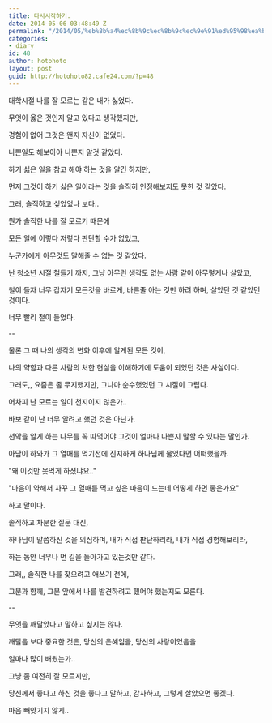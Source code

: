 ```yaml
---
title: 다시시작하기.
date: 2014-05-06 03:48:49 Z
permalink: "/2014/05/%eb%8b%a4%ec%8b%9c%ec%8b%9c%ec%9e%91%ed%95%98%ea%b8%b0/"
categories:
- diary
id: 48
author: hotohoto
layout: post
guid: http://hotohoto82.cafe24.com/?p=48
---
```


대학시절 나를 잘 모르는 같은 내가 싫었다.

무엇이 옳은 것인지 알고 있다고 생각했지만,

경험이 없어 그것은 왠지 자신이 없었다.

나쁜일도 해보아야 나쁜지 알것 같았다.

하기 싫은 일을 참고 해야 하는 것을 알긴 하지만,

먼저 그것이 하기 싫은 일이라는 것을 솔직히 인정해보지도 못한 것 같았다.

그래, 솔직하고 싶었었나 보다..

뭔가 솔직한 나를 잘 모르기 때문에

모든 일에 이렇다 저렇다 판단할 수가 없었고,

누군가에게 아무것도 말해줄 수 없는 것 같았다.

난 청소년 시절 철들기 까지, 그냥 아무런 생각도 없는 사람 같이 아무렇게나 살았고,

철이 들자 너무 갑자기 모든것을 바르게, 바른줄 아는 것만 하려 하며, 살았단 것 같았던 것이다.

너무 빨리 철이 들었다.

--

물론 그 때 나의 생각의 변화 이후에 알게된 모든 것이,

나의 약함과 다른 사람의 처한 현실을 이해하기에 도움이 되었던 것은 사실이다.

그래도,, 요즘은 좀 무지했지만, 그나마 순수했었던 그 시절이 그립다.

어차피 난 모르는 일이 천지이지 않은가..

바보 같이 난 너무 알려고 했던 것은 아닌가.

선악을 알게 하는 나무를 꼭 따먹어야 그것이 얼마나 나쁜지 말할 수 있다는 말인가.

아담이 하와가 그 열매를 먹기전에 진지하게 하나님께 물었다면 어떠했을까.

"왜 이것만 못먹게 하셨냐요.."

"마음이 약해서 자꾸 그 열매를 먹고 싶은 마음이 드는데 어떻게 하면 좋은가요"

하고 말이다.

솔직하고 차분한 질문 대신,

하나님이 말씀하신 것을 의심하며, 내가 직접 판단하리라, 내가 직접 경험해보리라,

하는 동안 너무나 먼 길을 돌아가고 있는것만 같다.

그래,, 솔직한 나를 찾으려고 애쓰기 전에,

그분과 함께, 그분 앞에서 나를 발견하려고 했어야 했는지도 모른다.

--

무엇을 깨달았다고 말하고 싶지는 않다.

깨달음 보다 중요한 것은, 당신의 은혜임을, 당신의 사랑이었음을

얼마나 많이 배웠는가..

그냥 좀 여전히 잘 모르지만,

당신께서 좋다고 하신 것을 좋다고 말하고, 감사하고, 그렇게 살았으면 좋겠다.

마음 빼앗기지 않게..

